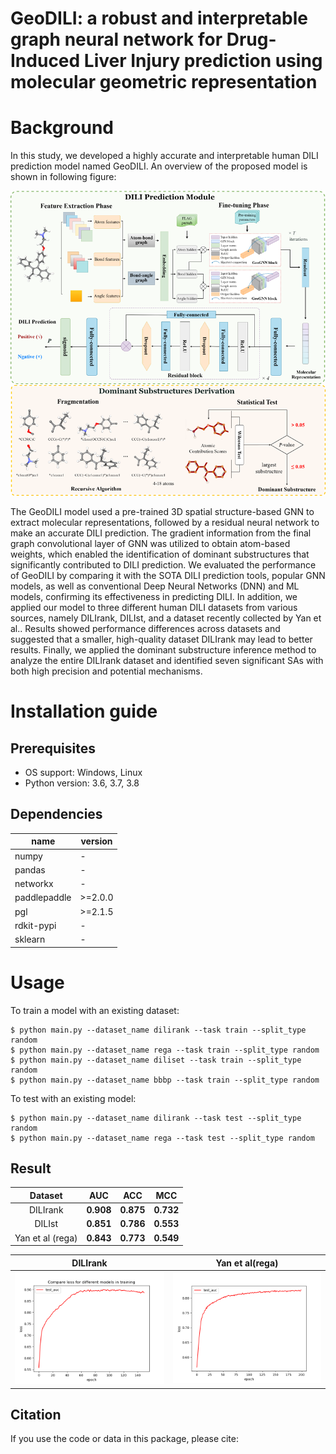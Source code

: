 # GeoDILI: a robust and interpretable graph neural network for Drug-Induced Liver Injury prediction using molecular geometric representation

# Background
In this study, we developed a highly accurate and interpretable human DILI prediction model named GeoDILI. An overview of the proposed model is shown in following figure:  

![image](image.png)

The GeoDILI model used a pre-trained 3D spatial structure-based GNN to extract molecular representations, followed by a residual neural network to make an accurate DILI prediction. The gradient information from the final graph convolutional layer of GNN was utilized to obtain atom-based weights, which enabled the identification of dominant substructures that significantly contributed to DILI prediction. We evaluated the performance of GeoDILI by comparing it with the SOTA DILI prediction tools, popular GNN models, as well as conventional Deep Neural Networks (DNN) and ML models, confirming its effectiveness in predicting DILI. In addition, we applied our model to three different human DILI datasets from various sources, namely DILIrank, DILIst, and a dataset recently collected by Yan et al.. Results showed performance differences across datasets and suggested that a smaller, high-quality dataset DILIrank may lead to better results. Finally, we applied the dominant substructure inference method to analyze the entire DILIrank dataset and identified seven significant SAs with both high precision and potential mechanisms. 


# Installation guide
## Prerequisites

* OS support: Windows, Linux
* Python version: 3.6, 3.7, 3.8

## Dependencies

| name         | version |
| ------------ | ---- |
| numpy        | - |
| pandas       | - |
| networkx     | - |
| paddlepaddle | \>=2.0.0 |
| pgl          | \>=2.1.5 |
| rdkit-pypi   | - |
| sklearn      | - |

# Usage

To train a model with an existing dataset:

    $ python main.py --dataset_name dilirank --task train --split_type random
    $ python main.py --dataset_name rega --task train --split_type random
    $ python main.py --dataset_name diliset --task train --split_type random
    $ python main.py --dataset_name bbbp --task train --split_type random

To test with an existing model:

    $ python main.py --dataset_name dilirank --task test --split_type random
    $ python main.py --dataset_name rega --task test --split_type random

## Result

|     Dataset      |    AUC    |    ACC    |    MCC    |
| :--------------: | :-------: | :-------: | :-------: |
|     DILIrank     | **0.908** | **0.875** | **0.732** |
|      DILIst      | **0.851** | **0.786** | **0.553** |
| Yan et al (rega) | **0.843** | **0.773** | **0.549** |

|                           DILIrank                           |                     Yan et al(rega)                     |
| :----------------------------------------------------------: | :-----------------------------------------------------: |
| ![dilirank](dilirank.png) | ![raga](raga.png) |



## Citation

If you use the code or data in this package, please cite:

```bibtex

```
